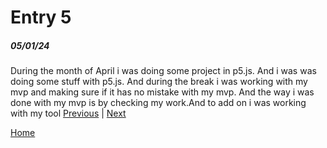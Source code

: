 # Entry 5
##### 05/01/24
During the month of April i was doing some project in p5.js. And i was was doing some stuff with p5.js. And during the break i was working with my mvp and making sure if it has no mistake with my mvp. And the way i was done with my mvp is by checking my work.And to add on i was working with my tool 
[Previous](entry04.md) | [Next](entry06.md)

[Home](../README.md)